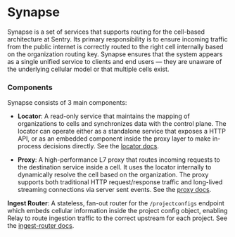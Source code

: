 # Synapse

Synapse is a set of services that supports routing for the cell-based architecture at Sentry. Its primary responsibility is to ensure incoming traffic from the public internet is correctly routed to the right cell internally based on the organization routing key. Synapse ensures that the system appears as a single unified service to clients and end users — they are unaware of the underlying cellular model or that multiple cells exist.


### Components

Synapse consists of 3 main components:

- **Locator**:  A read-only service that maintains the mapping of organizations to cells and synchronizes data with the control plane. The locator can operate either as a standalone service that exposes a HTTP API, or as an embedded component inside the proxy layer to make in-process decisions directly. See the [locator docs](locator/README.md).

- **Proxy**: A high-performance L7 proxy that routes incoming requests to the destination service inside a cell. It uses the locator internally to dynamically resolve the cell based on the organization. The proxy supports both traditional HTTP request/response traffic and long-lived streaming connections via server sent events. See the [proxy docs](proxy/README.md).

**Ingest Router**: A stateless, fan-out router for the `/projectconfigs` endpoint which embeds cellular information inside the project config object, enabling Relay to route ingestion traffic to the correct upstream for each project. See the [ingest-router docs](ingest-router/README.md).

